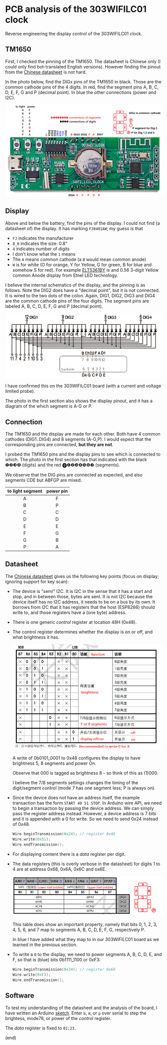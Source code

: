 # PCB analysis of the 303WIFILC01 clock

Reverse engineering the display control of the 303WIFILC01 clock.


## TM1650

First, I checked the pinning of the TM1650.
The datasheet is Chinese only (I could only find bot-translated English versions).
However finding the pinout from the [Chinese datasheet](https://datasheet.lcsc.com/lcsc/1810281208_TM-Shenzhen-Titan-Micro-Elec-TM1650_C44444.pdf)
is not hard.

In the photo below, find the DIGx pins of the TM1650 in black.
Those are the common cathode pins of the 4 digits.
In red, find the segment pins A, B, C, D, E, F, G and P (decimal point).
In blue the other connections (power and I2C).

![pcb-disp](pcb-disp.png)


## Display

Above and below the battery, find the pins of the display.
I could not find (a datasheet of) the display.
It has marking `FJ8401AW`; my guess is that
 - `FJ` indicates the manufacturer
 - `8_0` indicates the size: 0.8"
 - `4` indicates number of digits
 - I don't know what the `1` means
 - The `A` means common cathode (a `B` would mean common anode)
 - `W` is for white (O for orange, Y for Yellow, G for green, B for blue and somehow S for red).
For example [ELT5361BY](http://www.yitenuo.com/product/display/three/ELT-5361.html) is
and 0.56 3-digit Yellow  common Anode display from Etnel LED technology.

I believe the internal schematics of the display, and the pinning is as follows.
Note the DIG2 does have a "decimal point", but it is not connected. It is wired to the two dots of the colon.
Again, DIG1, DIG2, DIG3 and DIG4 are the common cathode pins of the four digits.
The segment pins are labeled A, B, C, D, E, F, G and P (decimal point).

![display internal](disp-intl.png)

I have confirmed this on the 303WIFILC01 board (with a current and voltage limited probe).

The photo in the first section also shows the display pinout, and it has a diagram of the which segment is A-G or P.


## Connection

The TM1650 and the display are made for each other. Both have 4 common cathodes (DIG1..DIG4) and 8 segments (A-G,P).
I would expect that the corresponding pins are connected, **but they are not**.

I probed the TM1650 pins and the display pins to see which is connected to which.
The photo in the first section has that indicated with the black ❶❷❸❹ (digits) and the red ⓿❶❷❸❹❺❻❼ (segments).

We observe that the DIG pins are connected as expected, and also segments CDE but ABFGP are mixed.

 | to light segment | power pin |
 |:----------------:|:---------:|
 |          A       |      F    |
 |          B       |      P    |
 |          C       |      C    |
 |          D       |      D    |
 |          E       |      E    |
 |          F       |      G    |
 |          G       |      B    |
 |          P       |      A    |


## Datasheet

The [Chinese datasheet](https://datasheet.lcsc.com/lcsc/1810281208_TM-Shenzhen-Titan-Micro-Elec-TM1650_C44444.pdf)
gives us the following key points (focus on display; ignoring support for key scan):

 - The device is "semi" I2C. 
   It is I2C in the sense that it has a start and stop, and in between those, bytes are sent. 
   It is not I2C because the device itself has no I2C address, it needs to be on a bus by its own.
   It borrows from I2C that it has registers that the host (ESP8266) should write to,
   and those registers have a (one byte) address.
   
 - There is one generic _control_ register at location 48H (0x48).
   
 - The control register determines whether the display is on or off, and what brightness it has.
   
   ![control](TM1650-control.png)

   A write of 0b0101_0001 to 0x48 configures the display to have brightness 5, 8 segments and power On.
   
   Observe that 000 is tagged as brightness 8 - so think of this as (1)000.

   I believe the 7/8 segments settings changes the timing of the digit/segment control 
   (mode 7 has one segment less; P is always on).
   
 - Since the device does not have an address itself, the example transaction
   has the form `START 48 51 STOP`. In Arduino wire API, we need to begin a transaction 
   by passing the device address. We can simply pass the register address instead.
   However, a device address is 7 bits and it is appended with a 0 for write. 
   So we need to send 0x24 instead of 0x48.
   
   ```C++
   Wire.beginTransmission(0x24); // register 0x48
   Wire.write(0x51);
   Wire.endTransmission();
   ```

 - For displaying content there is a _data_ register per digit.
 
 - The data registers (this is overly verbose in the datasheet) for digits 1 to 4
   are at address 0x68, 0x6A, 0x6C and ox6E.

   ![data](TM1650-data.png)
   
   This table does show an important property, namely that bits 0, 1, 2, 3, 4, 5, 6, and 7
   map to segments A, B, C, D, E, F, G, respectively P.
   
   In blue I have added what they map to in our 303WIFILC01 board as we learned in the 
   previous section.
 
 - To write a `0` to the display, we need to power segments A, B, C, D, E, and F, so that
   is (blue) bits 0b1111_1100 or 0xF3:

   ```C++
   Wire.beginTransmission(0x34); // register 0x68
   Wire.write(0xF3);
   Wire.endTransmission();
   ```


## Software

To test my understanding of the datasheet and the analysis of the board, I have written 
an Arduino [sketch](dispself). Enter `b`, `m`, or `p` over serial to step the
brightess, mode78, or power of the _control_ register.

The _data_ register is fixed to `01:23.`


(end)
  
